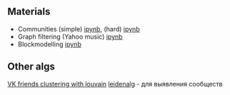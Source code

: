 


## Materials

* Communities (simple) [ipynb](https://drive.google.com/file/d/1F0rmOrARdGI1pMPpRraX3sVaCPVA4KW7/view?usp=sharing), (hard) [ipynb](https://drive.google.com/file/d/1HUcu-SRaU8Vzctq5L_hyd7g9XzC8i3wO/view?usp=sharing)
* Graph filtering (Yahoo music) [ipynb](https://drive.google.com/file/d/1qT9BXWkhHDJ7AkaVc31vRrenvrOFpy6D/view?usp=sharing)
* Blockmodelling [ipynb](https://drive.google.com/file/d/1dMNr4dPONsYz9j_1qMEq0D30Km5Ko4ir/view?usp=sharing)


## Other algs
[VK friends clustering with louvain](https://github.com/kmilych/vk_friends_graph/blob/master/vk_friends_graph.ipynb)
[leidenalg](https://github.com/vtraag/leidenalg) - для выявления сообществ